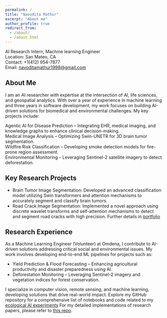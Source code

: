 ```yaml
---
permalink: /
title: "Navodita Mathur"
excerpt: "About me"
author_profile: true
redirect_from: 
  - /about/
  - /about.html
---
```


AI Research Intern, Machine learning Engineer<br/>
Location: San Mateo, CA<br/>
Contact: +1(412) 954-7877<br/>
Email: navoditamathur1998@gmail.com<br/>

About Me
------
I am an AI researcher with expertise at the intersection of AI, life sciences, and geospatial analytics. With over a year of experience in machine learning and three years in software development, my work focuses on building AI-driven solutions for biomedical and environmental challenges. My key projects include:

Agentic AI for Disease Prediction – Integrating EHR, medical imaging, and knowledge graphs to enhance clinical decision-making.<br/>
Medical Image Analysis – Optimizing Swin-UNETR for 3D brain tumor segmentation.<br/>
Wildfire Risk Classification – Developing smoke detection models for fire-prone region assessment.<br/>
Environmental Monitoring – Leveraging Sentinel-2 satellite imagery to detect deforestation.<br/>

Key Research Projects
------

- Brain Tumor Image Segmentation:
Developed an advanced classification model utilizing Swin transformers and attention mechanisms to accurately segment and classify brain tumors.
- Road Crack Image Segmentation:
Implemented a novel approach using discrete wavelet transforms and self-attention mechanisms to detect and segment road cracks with high precision.
Further details in [portfolio](https://navoditamathur.github.io/portfolio/)

Research Experience 
----

As a Machine Learning Engineer (Volunteer) at Omdena, I contribute to AI-driven solutions addressing critical social and environmental issues. My work involves developing end-to-end ML pipelines for projects such as:
- Yield Prediction & Flood Forecasting – Enhancing agricultural productivity and disaster preparedness using AI.
- Deforestation Monitoring – Leveraging Sentinel-2 imagery and vegetation indices for forest conservation.
  
I specialize in computer vision, remote sensing, and machine learning, developing solutions that drive real-world impact.
Explore my GitHub repository for a comprehensive list of notebooks and code related to my [ecological AI experiments](https://github.com/Navoditamathur/EcologicalAI_Experiments)
For my detailed implementations of research papers, please refer to [this repo](https://github.com/Navoditamathur/research_papers_implementation).
